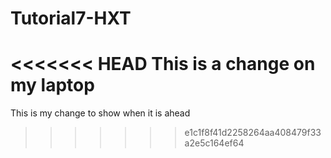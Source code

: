 # Tutorial7-HXT

<<<<<<< HEAD
This is a change on my laptop
=======
This is my change to show when it is ahead
>>>>>>> e1c1f8f41d2258264aa408479f33a2e5c164ef64
